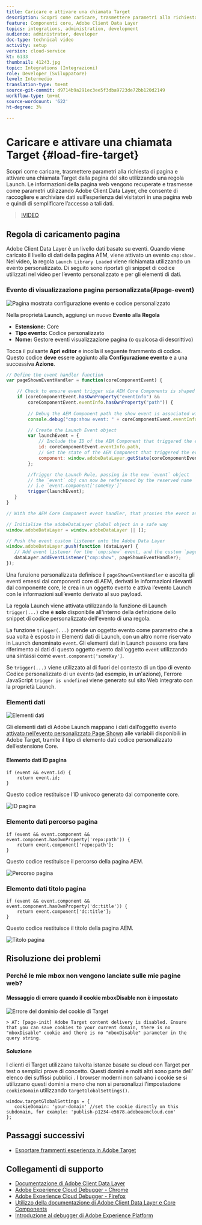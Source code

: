 ```yaml
---
title: Caricare e attivare una chiamata Target
description: Scopri come caricare, trasmettere parametri alla richiesta di pagina e attivare una chiamata Target dalla pagina del sito utilizzando una regola Launch. Le informazioni di pagina vengono recuperate e trasmesse come parametri utilizzando Adobe Client Data Layer, che consente di raccogliere e archiviare dati sull’esperienza dei visitatori in una pagina web e quindi di semplificare l’accesso a tali dati.
feature: Componenti core, Adobe Client Data Layer
topics: integrations, administration, development
audience: administrator, developer
doc-type: technical video
activity: setup
version: cloud-service
kt: 6133
thumbnail: 41243.jpg
topic: Integrations (Integrazioni)
role: Developer (Sviluppatore)
level: Intermedio
translation-type: tm+mt
source-git-commit: d9714b9a291ec3ee5f3dba9723de72bb120d2149
workflow-type: tm+mt
source-wordcount: '622'
ht-degree: 3%

---
```



# Caricare e attivare una chiamata Target {#load-fire-target}

Scopri come caricare, trasmettere parametri alla richiesta di pagina e attivare una chiamata Target dalla pagina del sito utilizzando una regola Launch. Le informazioni della pagina web vengono recuperate e trasmesse come parametri utilizzando Adobe Client Data Layer, che consente di raccogliere e archiviare dati sull’esperienza dei visitatori in una pagina web e quindi di semplificare l’accesso a tali dati.

>[!VIDEO](https://video.tv.adobe.com/v/41243?quality=12&learn=on)

## Regola di caricamento pagina

Adobe Client Data Layer è un livello dati basato su eventi. Quando viene caricato il livello di dati della pagina AEM, viene attivato un evento `cmp:show` . Nel video, la regola `Launch Library Loaded` viene richiamata utilizzando un evento personalizzato. Di seguito sono riportati gli snippet di codice utilizzati nel video per l’evento personalizzato e per gli elementi di dati.

### Evento di visualizzazione pagina personalizzata{#page-event}

![Pagina mostrata configurazione evento e codice personalizzato](assets/load-and-fire-target-call.png)

Nella proprietà Launch, aggiungi un nuovo **Evento** alla **Regola**

+ __Estensione:__ Core
+ __Tipo evento:__ Codice personalizzato
+ __Nome:__ Gestore eventi visualizzazione pagina (o qualcosa di descrittivo)

Tocca il pulsante __Apri editor__ e incolla il seguente frammento di codice. Questo codice __deve__ essere aggiunto alla __Configurazione evento__ e a una successiva __Azione__.

```javascript
// Define the event handler function
var pageShownEventHandler = function(coreComponentEvent) {

    // Check to ensure event trigger via AEM Core Components is shaped correctly
    if (coreComponentEvent.hasOwnProperty("eventInfo") && 
        coreComponentEvent.eventInfo.hasOwnProperty("path")) {
    
        // Debug the AEM Component path the show event is associated with
        console.debug("cmp:show event: " + coreComponentEvent.eventInfo.path);

        // Create the Launch Event object
        var launchEvent = {
            // Include the ID of the AEM Component that triggered the event
            id: coreComponentEvent.eventInfo.path,
            // Get the state of the AEM Component that triggered the event           
            component: window.adobeDataLayer.getState(coreComponentEvent.eventInfo.path)
        };

        //Trigger the Launch Rule, passing in the new `event` object
        // the `event` obj can now be referenced by the reserved name `event` by other Launch data elements
        // i.e `event.component['someKey']`
        trigger(launchEvent);
   }
}

// With the AEM Core Component event handler, that proxies the event and relevant information to Adobe Launch, defined above...

// Initialize the adobeDataLayer global object in a safe way
window.adobeDataLayer = window.adobeDataLayer || [];

// Push the event custom listener onto the Adobe Data Layer
window.adobeDataLayer.push(function (dataLayer) {
   // Add event listener for the `cmp:show` event, and the custom `pageShownEventHandler` function as the callback
   dataLayer.addEventListener("cmp:show", pageShownEventHandler);
});
```

Una funzione personalizzata definisce il `pageShownEventHandler` e ascolta gli eventi emessi dai componenti core di AEM, derivati le informazioni rilevanti dal componente core, le crea in un oggetto evento e attiva l’evento Launch con le informazioni sull’evento derivato al suo payload.

La regola Launch viene attivata utilizzando la funzione di Launch `trigger(...)` che è __solo__ disponibile all&#39;interno della definizione dello snippet di codice personalizzato dell&#39;evento di una regola.

La funzione `trigger(...)` prende un oggetto evento come parametro che a sua volta è esposto in Elementi dati di Launch, con un altro nome riservato in Launch denominato `event`. Gli elementi dati in Launch possono ora fare riferimento ai dati di questo oggetto evento dall&#39;oggetto `event` utilizzando una sintassi come `event.component['someKey']`.

Se `trigger(...)` viene utilizzato al di fuori del contesto di un tipo di evento Codice personalizzato di un evento (ad esempio, in un&#39;azione), l&#39;errore JavaScript `trigger is undefined` viene generato sul sito Web integrato con la proprietà Launch.


### Elementi dati

![Elementi dati](assets/data-elements.png)

Gli elementi dati di Adobe Launch mappano i dati dall’oggetto evento [attivato nell’evento personalizzato Page Shown](#page-event) alle variabili disponibili in Adobe Target, tramite il tipo di elemento dati codice personalizzato dell’estensione Core.

#### Elemento dati ID pagina

```
if (event && event.id) {
    return event.id;
}
```

Questo codice restituisce l’ID univoco generato dal componente core.

![ID pagina](assets/pageid.png)

### Elemento dati percorso pagina

```
if (event && event.component && event.component.hasOwnProperty('repo:path')) {
    return event.component['repo:path'];
}
```

Questo codice restituisce il percorso della pagina AEM.

![Percorso pagina](assets/pagepath.png)

### Elemento dati titolo pagina

```
if (event && event.component && event.component.hasOwnProperty('dc:title')) {
    return event.component['dc:title'];
}
```

Questo codice restituisce il titolo della pagina AEM.

![Titolo pagina](assets/pagetitle.png)

## Risoluzione dei problemi

### Perché le mie mbox non vengono lanciate sulle mie pagine web?

#### Messaggio di errore quando il cookie mboxDisable non è impostato

![Errore del dominio del cookie di Target](assets/target-cookie-error.png)

```
> AT: [page-init] Adobe Target content delivery is disabled. Ensure that you can save cookies to your current domain, there is no "mboxDisable" cookie and there is no "mboxDisable" parameter in the query string.
```

#### Soluzione

I clienti di Target utilizzano talvolta istanze basate su cloud con Target per test o semplici prove di concetto. Questi domini e molti altri sono parte dell’ elenco dei suffissi pubblici .
I browser moderni non salvano i cookie se si utilizzano questi domini a meno che non si personalizzi l&#39;impostazione `cookieDomain` utilizzando `targetGlobalSettings()`.

```
window.targetGlobalSettings = {  
   cookieDomain: 'your-domain' //set the cookie directly on this subdomain, for example: 'publish-p1234-e5678.adobeaemcloud.com'
};
```

## Passaggi successivi

+ [Esportare frammenti esperienza in Adobe Target](./export-experience-fragment-target.md)

## Collegamenti di supporto

+ [Documentazione di Adobe Client Data Layer](https://github.com/adobe/adobe-client-data-layer/wiki)
+ [Adobe Experience Cloud Debugger - Chrome](https://chrome.google.com/webstore/detail/adobe-experience-cloud-de/ocdmogmohccmeicdhlhhgepeaijenapj)
+ [Adobe Experience Cloud Debugger - Firefox](https://addons.mozilla.org/en-US/firefox/addon/adobe-experience-platform-dbg/)
+ [Utilizzo della documentazione di Adobe Client Data Layer e Core Components](https://docs.adobe.com/content/help/it-IT/experience-manager-core-components/using/developing/data-layer/overview.html)
+ [Introduzione al debugger di Adobe Experience Platform](https://docs.adobe.com/content/help/en/platform-learn/tutorials/data-ingestion/web-sdk/introduction-to-the-experience-platform-debugger.html)